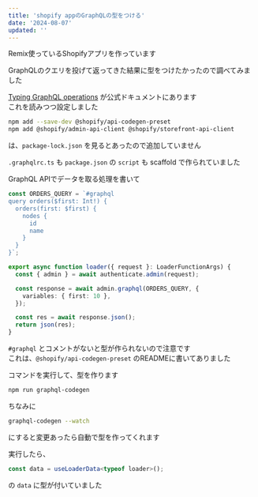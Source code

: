```yaml
---
title: 'shopify appのGraphQLの型をつける'
date: '2024-08-07'
updated: ''
---
```


Remix使っているShopifyアプリを作っています  

GraphQLのクエリを投げて返ってきた結果に型をつけたかったので調べてみました

[Typing GraphQL operations](https://shopify.dev/docs/api/shopify-app-remix/v2/guide-graphql-types) が公式ドキュメントにあります  
これを読みつつ設定しました

```bash
npm add --save-dev @shopify/api-codegen-preset
npm add @shopify/admin-api-client @shopify/storefront-api-client
```

は、`package-lock.json` を見るとあったので追加していません

`.graphqlrc.ts` も `package.json` の `script` も scaffold で作られていました  

GraphQL APIでデータを取る処理を書いて

```ts
const ORDERS_QUERY = `#graphql
query orders($first: Int!) {
  orders(first: $first) {
    nodes {
      id
      name
    }
  }
}`;

export async function loader({ request }: LoaderFunctionArgs) {
  const { admin } = await authenticate.admin(request);

  const response = await admin.graphql(ORDERS_QUERY, {
    variables: { first: 10 },
  });

  const res = await response.json();
  return json(res);
}
```

`#graphql` とコメントがないと型が作られないので注意です  
これは、`@shopify/api-codegen-preset` のREADMEに書いてありました

コマンドを実行して、型を作ります

```bash
npm run graphql-codegen
```

ちなみに

```bash
graphql-codegen --watch
```

にすると変更あったら自動で型を作ってくれます  

実行したら、

```ts
const data = useLoaderData<typeof loader>();
```

の `data` に型が付いていました  
